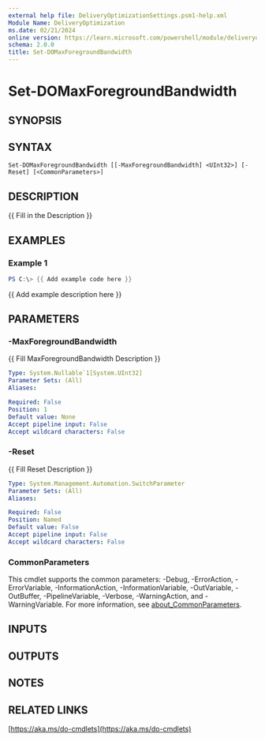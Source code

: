 ```yaml
---
external help file: DeliveryOptimizationSettings.psm1-help.xml
Module Name: DeliveryOptimization
ms.date: 02/21/2024
online version: https://learn.microsoft.com/powershell/module/deliveryoptimization/set-domaxforegroundbandwidth?view=windowsserver2025-ps&wt.mc_id=ps-gethelp
schema: 2.0.0
title: Set-DOMaxForegroundBandwidth
---
```


# Set-DOMaxForegroundBandwidth

## SYNOPSIS

## SYNTAX

```
Set-DOMaxForegroundBandwidth [[-MaxForegroundBandwidth] <UInt32>] [-Reset] [<CommonParameters>]
```

## DESCRIPTION

{{ Fill in the Description }}

## EXAMPLES

### Example 1

```powershell
PS C:\> {{ Add example code here }}
```

{{ Add example description here }}

## PARAMETERS

### -MaxForegroundBandwidth

{{ Fill MaxForegroundBandwidth Description }}

```yaml
Type: System.Nullable`1[System.UInt32]
Parameter Sets: (All)
Aliases:

Required: False
Position: 1
Default value: None
Accept pipeline input: False
Accept wildcard characters: False
```

### -Reset

{{ Fill Reset Description }}

```yaml
Type: System.Management.Automation.SwitchParameter
Parameter Sets: (All)
Aliases:

Required: False
Position: Named
Default value: False
Accept pipeline input: False
Accept wildcard characters: False
```

### CommonParameters

This cmdlet supports the common parameters: -Debug, -ErrorAction, -ErrorVariable,
-InformationAction, -InformationVariable, -OutVariable, -OutBuffer, -PipelineVariable, -Verbose,
-WarningAction, and -WarningVariable. For more information, see
[about_CommonParameters](http://go.microsoft.com/fwlink/?LinkID=113216).

## INPUTS

## OUTPUTS

## NOTES

## RELATED LINKS

[https://aka.ms/do-cmdlets](https://aka.ms/do-cmdlets)
